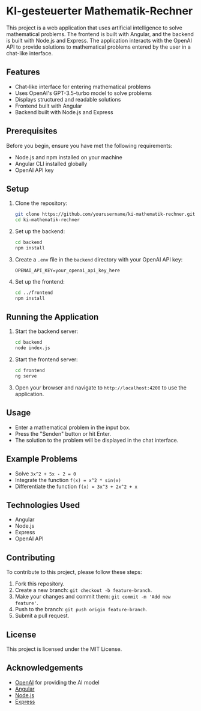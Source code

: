 # KI-gesteuerter Mathematik-Rechner

This project is a web application that uses artificial intelligence to solve mathematical problems. The frontend is built with Angular, and the backend is built with Node.js and Express. The application interacts with the OpenAI API to provide solutions to mathematical problems entered by the user in a chat-like interface.

## Features

- Chat-like interface for entering mathematical problems
- Uses OpenAI's GPT-3.5-turbo model to solve problems
- Displays structured and readable solutions
- Frontend built with Angular
- Backend built with Node.js and Express

## Prerequisites

Before you begin, ensure you have met the following requirements:

- Node.js and npm installed on your machine
- Angular CLI installed globally
- OpenAI API key

## Setup

1. Clone the repository:

    ```bash
    git clone https://github.com/yourusername/ki-mathematik-rechner.git
    cd ki-mathematik-rechner
    ```

2. Set up the backend:

    ```bash
    cd backend
    npm install
    ```

3. Create a `.env` file in the `backend` directory with your OpenAI API key:

    ```env
    OPENAI_API_KEY=your_openai_api_key_here
    ```

4. Set up the frontend:

    ```bash
    cd ../frontend
    npm install
    ```

## Running the Application

1. Start the backend server:

    ```bash
    cd backend
    node index.js
    ```

2. Start the frontend server:

    ```bash
    cd frontend
    ng serve
    ```

3. Open your browser and navigate to `http://localhost:4200` to use the application.

## Usage

- Enter a mathematical problem in the input box.
- Press the "Senden" button or hit Enter.
- The solution to the problem will be displayed in the chat interface.

## Example Problems

- Solve `3x^2 + 5x - 2 = 0`
- Integrate the function `f(x) = x^2 * sin(x)`
- Differentiate the function `f(x) = 3x^3 + 2x^2 + x`

## Technologies Used

- Angular
- Node.js
- Express
- OpenAI API

## Contributing

To contribute to this project, please follow these steps:

1. Fork this repository.
2. Create a new branch: `git checkout -b feature-branch`.
3. Make your changes and commit them: `git commit -m 'Add new feature'`.
4. Push to the branch: `git push origin feature-branch`.
5. Submit a pull request.

## License

This project is licensed under the MIT License.

## Acknowledgements

- [OpenAI](https://openai.com) for providing the AI model
- [Angular](https://angular.io)
- [Node.js](https://nodejs.org)
- [Express](https://expressjs.com)
